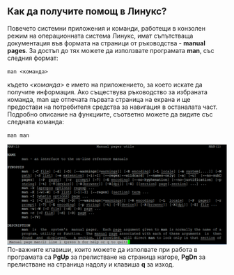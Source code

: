 ## Как да получите помощ в Линукс?

Повечето системни приложения и команди, работещи в конзолен режим на операционната система Линукс, имат съпътстваща документация във формата на страници от ръководства - **manual pages**. За достъп до тях можете да използвате програмата **man**, със следния формат:
```
man <команда>
```
където *<команда>* е името на приложението, за което искате да получите информация.
Ако съществува ръководство за избраната команда, man ще отпечата първата страница на екрана и ще предостави на потребителя средства за навигация в останалата част. Подробно описание на функциите, съответно можете да видите със следната команда:
```
man man
```
![04.png](04.png)  
По-важните клавиши, които можете да изполвате при работа в програмата са **PgUp** за прелистване на страница нагоре, **PgDn** за прелистване на страница надолу и клавиша **q** за изход.
 

 
